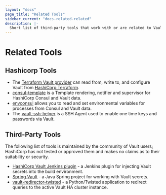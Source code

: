 ```yaml
---
layout: "docs"
page_title: "Related Tools"
sidebar_current: "docs-related-related"
description: |-
  Short list of third-party tools that work with or are related to Vault.
---
```


# Related Tools

## Hashicorp Tools

* The [Terraform Vault provider](https://www.terraform.io/docs/providers/vault/index.html)
  can read from, write to, and configure Vault from [HashiCorp Terraform](https://www.terraform.io/).
* [consul-template](https://github.com/hashicorp/consul-template) is a Template rendering, notifier and supervisor for HashiCorp Consul and Vault data.
* [envconsul](https://github.com/hashicorp/envconsul) allows you to read and set environmental variables for processes from Consul and Vault data.
* The [vault-ssh-helper](https://github.com/hashicorp/vault-ssh-helper) is a SSH Agent used to enable one time keys and passwords via Vault.

## Third-Party Tools

The following list of tools is maintained by the community of Vault users;
HashiCorp has not tested or approved them and makes no claims as to their
suitability or security.

* [HashiCorp Vault Jenkins plugin](https://plugins.jenkins.io/hashicorp-vault-plugin) - a Jenkins plugin for injecting Vault secrets into the build environment.
* [Spring Vault](http://projects.spring.io/spring-vault/) - a Java Spring project for working with Vault secrets.
* [vault-redirector-twisted](https://github.com/manheim/vault-redirector-twisted) - a Python/Twisted application to redirect queries to the active Vault HA cluster instance.
